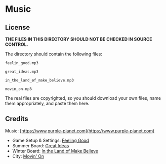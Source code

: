 # Music

## License

**THE FILES IN THIS DIRECTORY SHOULD NOT BE CHECKED IN SOURCE CONTROL.**

The directory should contain the following files:

```text
feelin_good.mp3

great_ideas.mp3

in_the_land_of_make_believe.mp3

movin_on.mp3
```

The real files are copyrighted, so you should download your own files, name them appropriately, and paste them here.

## Credits

Music: [https://www.purple-planet.com](https://www.purple-planet.com)

- Game Setup & Settings: [Feeling Good](https://www.purple-planet.com/tracks/feelin-good)
- Summer Board: [Great Ideas](https://www.purple-planet.com/tracks/great-ideas)
- Winter Board: [In the Land of Make Believe](https://www.purple-planet.com/tracks/in-the-land-of-make-believe)
- City: [Movin' On](https://www.purple-planet.com/tracks/movin-on)


